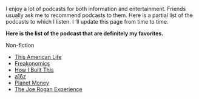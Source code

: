 I enjoy a lot of podcasts for both information and entertainment.
Friends usually ask me to recommend podcasts to them.
Here is a partial list of the podcasts to which I listen. I ’ll update this page from time to time. 


**Here is the list of the podcast that are definitely my favorites.** 

Non-fiction

- [This American Life](https://www.thisamericanlife.org/listen "This American Life")
- [Freakonomics](http://freakonomics.com/ "Freakonomics")
- [How I Built This](https://www.npr.org/podcasts/510313/how-i-built-this "How I Built This")
- [a16z](https://a16z.com/podcasts/ "a16z podcast")
- [Planet Money](https://www.npr.org/podcasts/510289/planet-money "Planet Money Podcast")
- [The Joe Rogan Experience](https://www.joerogan.com/)
